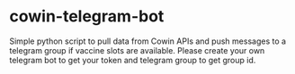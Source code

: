 # cowin-telegram-bot
Simple python script to pull data from Cowin APIs and push messages to a telegram group if vaccine slots are available. Please create your own telegram bot to get your token and telegram group to get group id. 
